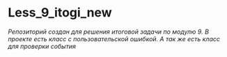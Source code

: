 # Less_9_itogi_new
*Репозиторий создан для решения итоговой задачи по модулю 9.*
*В проекте есть класс с пользовательской ошибкой.*
*А так же есть класс для проверки события* 
